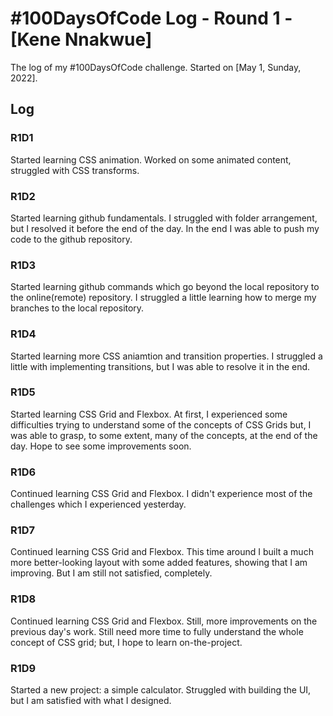 # #100DaysOfCode Log - Round 1 - [Kene Nnakwue]

The log of my #100DaysOfCode challenge. Started on [May 1, Sunday, 2022].

## Log

### R1D1 
Started learning CSS animation. Worked on some animated content, struggled with CSS transforms.

### R1D2
Started learning github fundamentals. I struggled with folder arrangement, but I resolved it before the end of the day. In the end I was able to push my code to the github repository.

### R1D3
Started learning github commands which go beyond the local repository to the online(remote) repository. I struggled a little learning how to merge my branches to the local repository.

### R1D4
Started learning more CSS aniamtion and transition properties. I struggled a little with implementing transitions, but I was able to resolve it in the end.

### R1D5
Started learning CSS Grid and Flexbox. At first, I experienced some difficulties trying to understand some of the concepts of CSS Grids but, I was able to grasp, to some extent, many of the concepts, at the end of the day. Hope to see some improvements soon.

### R1D6
Continued learning CSS Grid and Flexbox. I didn't experience most of the challenges which I experienced yesterday.

### R1D7
Continued learning CSS Grid and Flexbox. This time around I built a much more better-looking layout with some added features, showing that I am improving. But I am still not satisfied, completely.

### R1D8
Continued learning CSS Grid and Flexbox. Still, more improvements on the previous day's work. Still need more time to fully understand the whole concept of CSS grid; but, I hope to learn on-the-project.

### R1D9
Started a new project: a simple calculator. Struggled with building the UI, but I am satisfied with what I designed.